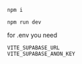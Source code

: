 ```
npm i
```

```
npm run dev
```

for .env you need
```
VITE_SUPABASE_URL
VITE_SUPABASE_ANON_KEY
```
